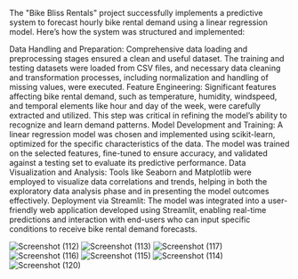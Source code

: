 The "Bike Bliss Rentals" project successfully implements a predictive system to forecast hourly bike rental demand using a linear regression model. Here’s how the system was structured and implemented:

Data Handling and Preparation:
Comprehensive data loading and preprocessing stages ensured a clean and useful dataset. The training and testing datasets were loaded from CSV files, and necessary data cleaning and transformation processes, including normalization and handling of missing values, were executed.
Feature Engineering:
Significant features affecting bike rental demand, such as temperature, humidity, windspeed, and temporal elements like hour and day of the week, were carefully extracted and utilized. This step was critical in refining the model’s ability to recognize and learn demand patterns.
Model Development and Training:
A linear regression model was chosen and implemented using scikit-learn, optimized for the specific characteristics of the data. The model was trained on the selected features, fine-tuned to ensure accuracy, and validated against a testing set to evaluate its predictive performance.
Data Visualization and Analysis:
Tools like Seaborn and Matplotlib were employed to visualize data correlations and trends, helping in both the exploratory data analysis phase and in presenting the model outcomes effectively.
Deployment via Streamlit:
The model was integrated into a user-friendly web application developed using Streamlit, enabling real-time predictions and interaction with end-users who can input specific conditions to receive bike rental demand forecasts.

![Screenshot (112)](https://github.com/user-attachments/assets/1b46ff76-05c8-415a-97e7-5c1b7c00b2ee)
![Screenshot (113)](https://github.com/user-attachments/assets/e7ef8e31-eb45-4d79-acb3-8fd81b8ad626)
![Screenshot (117)](https://github.com/user-attachments/assets/5fa856ad-a1da-489a-88ef-0bc5e55c703c)
![Screenshot (116)](https://github.com/user-attachments/assets/2e7520be-3106-401c-9749-4c6b47cfdb9b)
![Screenshot (115)](https://github.com/user-attachments/assets/165896c4-5a7f-42aa-b7b3-03fce902ef96)
![Screenshot (114)](https://github.com/user-attachments/assets/5c3b83bf-d674-417e-b518-c11d6fa2f51b)
![Screenshot (120)](https://github.com/user-attachments/assets/cf5667d6-c27f-43d0-baa3-6e38faedb504)
